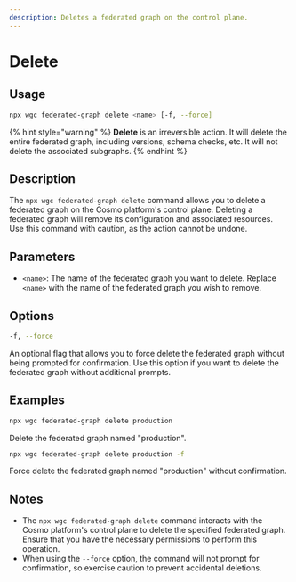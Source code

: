 ```yaml
---
description: Deletes a federated graph on the control plane.
---
```


# Delete

## Usage

```bash
npx wgc federated-graph delete <name> [-f, --force]
```

{% hint style="warning" %}
**Delete** is an irreversible action. It will delete the entire federated graph, including versions, schema checks, etc. It will not delete the associated subgraphs.
{% endhint %}

## Description

The `npx wgc federated-graph delete` command allows you to delete a federated graph on the Cosmo platform's control plane. Deleting a federated graph will remove its configuration and associated resources. Use this command with caution, as the action cannot be undone.

## Parameters

* `<name>`: The name of the federated graph you want to delete. Replace `<name>` with the name of the federated graph you wish to remove.

## Options

```bash
-f, --force
```

An optional flag that allows you to force delete the federated graph without being prompted for confirmation. Use this option if you want to delete the federated graph without additional prompts.

## Examples

```bash
npx wgc federated-graph delete production
```

Delete the federated graph named "production".

```bash
npx wgc federated-graph delete production -f
```

Force delete the federated graph named "production" without confirmation.

## Notes

* The `npx wgc federated-graph delete` command interacts with the Cosmo platform's control plane to delete the specified federated graph. Ensure that you have the necessary permissions to perform this operation.
* When using the `--force` option, the command will not prompt for confirmation, so exercise caution to prevent accidental deletions.
